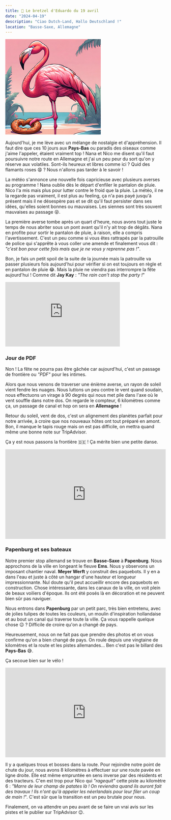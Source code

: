 ```yaml
---
title: 🥨 Le bretzel d'Eduardo du 19 avril
date: "2024-04-19"
description: "Ciao Dutch-Land, Hallo Deutschland !"
location: "Basse-Saxe, Allemagne"
---
```


![Bretzel d'Eduardo](../bretzel_eduardo.png)

Aujourd'hui, je me lève avec un mélange de nostalgie et d'appréhension. Il faut dire que ces 10 jours aux **Pays-Bas** ou paradis des oiseaux comme j'aime l'appeler, étaient vraiment top ! Nana et Nico me disent qu'il faut poursuivre notre route en Allemagne et j'ai un peu peur du sort qu'on y réserve aux volatiles. Sont-ils heureux et libres comme ici ? Quid des flamants roses 😧 ? Nous n'allons pas tarder à le savoir !

La météo s'annonce une nouvelle fois capricieuse avec plusieurs averses au programme ! Nana oublie dès le départ d'enfiler le pantalon de pluie. Nico l'a mis mais plus pour lutter contre le froid que la pluie. La météo, il ne la regarde pas vraiment, il est plus au feeling, ça n'a pas payé jusqu'à présent mais il ne désespère pas et se dit qu'il faut persister dans ses idées, qu'elles soient bonnes ou mauvaises. Les siennes sont très souvent mauvaises au passage 😝.

La première averse tombe après un quart d'heure, nous avons tout juste le temps de nous abriter sous un pont avant qu'il n'y ait trop de dégâts. Nana en profite pour sortir le pantalon de pluie, à raison, elle a compris l'avertissement. C'est un peu comme si vous êtes rattrapés par la patrouille de police qui s'apprête à vous coller une amende et finalement vous dit : _"c'est bon pour cette fois mais que je ne vous y reprenne pas !"_.

Bon, je fais un petit spoil de la suite de la journée mais la patrouille va passer plusieurs fois aujourd'hui pour vérifier si on est toujours en règle et en pantalon de pluie 😂. Mais la pluie ne viendra pas interrompre la fête aujourd'hui ! Comme dit **Jay Kay** : _"The rain can't stop the party !_"

<iframe width="360" height="202.5" src="https://www.youtube-nocookie.com/embed/Yi0QlZZ2qo8?si=3uaoqvB8U7bZjIo6&start=15" title="YouTube video player" frameborder="0" allow="accelerometer; autoplay; clipboard-write; encrypted-media; gyroscope; picture-in-picture; web-share"></iframe>

### Jour de PDF

Non ! La fête ne pourra pas être gâchée car aujourd'hui, c'est un passage de frontière ou _"PDF"_ pour les intimes.

Alors que nous venons de traverser une énième averse, un rayon de soleil vient fendre les nuages. Nous luttons un peu contre le vent quand soudain, nous effectuons un virage à 90 degrés qui nous met pile dans l'axe où le vent souffle dans notre dos. On regarde le compteur, 6 kilomètres comme ça, un passage de canal et hop on sera en **Allemagne** !

Retour du soleil, vent de dos, c'est un alignement des planètes parfait pour notre arrivée, à croire que nos nouveaux hôtes ont tout préparé en amont. Bon, il manque le tapis rouge mais on est pas difficile, on mettra quand même une bonne note sur TripAdvisor.

Ça y est nous passons la frontière <span class="d-emoji">🇩🇪&nbsp;</span>! Ça mérite bien une petite danse.

<div style="width: 100%; height: 0; position: relative; padding-bottom: 56%;"><iframe src="https://giphy.com/embed/3FQ9mRcb94aogeTvmj" style="top: 0; left: 0; width: 100%; height: 100%; position: absolute; border: 0;" allowfullscreen scrolling="no" allow="encrypted-media;" class="giphy-embed"></iframe></div>

### Papenburg et ses bateaux

Notre premier stop allemand se trouve en **Basse-Saxe** à **Papenburg**. Nous approchons de la ville en longeant le fleuve **Ems**. Nous y observons un imposant chantier naval. **Meyer Werft** y construit des paquebots. Il y en a dans l'eau et juste à côté un hangar d'une hauteur et longueur impressionnante. Nul doute qu'il peut accueillir encore des paquebots en construction. Chose intéressante, dans les canaux de la ville, on voit plein de beaux voiliers d'époque. Ils ont été posés là en décoration et ne peuvent bien sûr pas naviguer.

Nous entrons dans **Papenburg** par un petit parc, très bien entretenu, avec de jolies tulipes de toutes les couleurs, un moulin d'inspiration hollandaise et au bout un canal qui traverse toute la ville. Ça vous rappelle quelque chose 😉 ? Difficile de croire qu'on a changé de pays.

Heureusement, nous on ne fait pas que prendre des photos et on vous confirme qu'on a bien changé de pays. On roule depuis une vingtaine de kilomètres et la route et les pistes allemandes... Ben c'est pas le billard des **Pays-Bas** 😅.

Ça secoue bien sur le vélo !

<div style="width: 100%; height: 0; position: relative; padding-bottom: 56%;"><iframe src="https://giphy.com/embed/3o8doVAxrMjXbIHaU0" style="top: 0; left: 0; width: 100%; height: 100%; position: absolute; border: 0;" allowfullscreen scrolling="no" allow="encrypted-media;" class="giphy-embed"></iframe></div>

Il y a quelques trous et bosses dans la route. Pour rejoindre notre point de chute du jour, nous avons 8 kilomètres à effectuer sur une route pavée en ligne droite. Elle est même empruntée en sens inverse par des résidents et des tracteurs. C'en est trop pour Nico qui _"ragequit"_ cette piste au kilomètre 6 : _"Marre de leur champ de patates là ! On reviendra quand ils auront fait des travaux ! Ils n'ont qu'à appeler les néerlandais pour leur filer un coup de main !_". C'est sûr que la transition est un peu brutale pour nous.

Finalement, on va attendre un peu avant de se faire un vrai avis sur les pistes et le publier sur TripAdvisor 😉.
